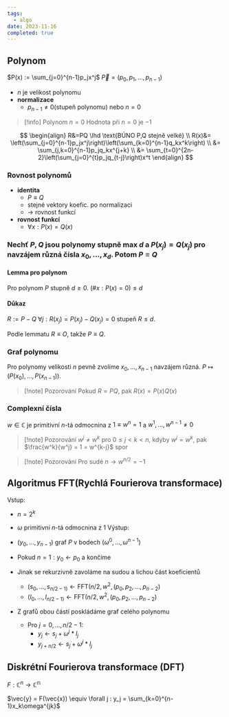 ```yaml
---
tags: 
  - algo
date: 2023-11-16
completed: true
---
```


## Polynom


$P(x) := \sum_{j=0}^{n-1}p_jx^j$
$\vec{P} = (p_0,p_1,\dots,p_{n-1})$

- $n$ je velikost polynomu
- **normalizace**
	- $p_{n-1} \ne 0$(stupeň polynomu) nebo $n = 0$

> [!info] Polynom $n=0$
> Hodnota při $n=0$ je $-1$

$$
\begin{align}
R&=PQ \lhd \text{BÚNO P,Q stejně velké} \\
R(x)&= \left(\sum_{j=0}^{n-1}p_jx^j\right)\left(\sum_{k=0}^{n-1}q_kx^k\right) \\
&= \sum_{j,k=0}^{n-1}p_jq_kx^{j+k} \\
&= \sum_{t=0}^{2n-2}\left(\sum_{j=0}^{t}p_jq_{t-j}\right)x^t
\end{align}
$$

### Rovnost polynomů

- **identita**
	- $P \equiv Q$
	- stejné vektory koefic. po normalizaci
	- $\rightarrow$ rovnost funkcí
- **rovnost funkcí**
	- $\forall x: P(x) = Q(x)$

### Nechť $P,Q$ jsou polynomy stupně max $d$ a $P(x_j)=Q(x_j)$ pro navzájem různá čísla $x_0, \dots, x_d$. Potom $P \equiv Q$

#### Lemma pro polynom

Pro polynom $P$ stupně $d \ge 0$.  $(\# x : P(x) = 0) \le d$


#### Důkaz

$R := P-Q$
$\forall j: R(x_j) = P(x_j)-Q(x_j) = 0$
stupeň $R \le d$.

Podle lemmatu $R \equiv O$, takže $P \equiv Q$.


### Graf polynomu

Pro polynomy velikosti $n$ pevně zvolíme $x_0, \dots, x_{n-1}$ navzájem různá. $P \mapsto(P(x_0),\dots,P(x_{n-1}))$.

> [!note] Pozorování
> Pokud $R = PQ$, pak $R(x) = P(x)Q(x)$


### Complexní čísla

$w \in \mathbb{C}$ je primitivní $n$-tá odmocnina z $1 \equiv w^n = 1$ a $w^1,\dots,w^{n-1} \ne 0$

> [!note] Pozorování
> $w^j \ne w^k$ pro $0 \le j \lt k \lt n$, kdyby $w^j = w^k$, pak $\frac{w^k}{w^j} = 1 = w^{k-j}$ spor

> [!note] Pozorování
> Pro sudé $n \rightarrow w^{n/2} = -1$
> 

## Algoritmus FFT(Rychlá Fourierova transformace)

Vstup:
- $n = 2^k$
- $\omega$ primitivní $n$-tá odmocnina z 1
Výstup:
- $(y_0,\dots,y_{n-1})$ graf $P$ v bodech $(\omega^0,\dots,\omega^{n-1})$


- Pokud $n = 1: y_0 \leftarrow p_0$ a končíme
- Jinak se rekurzivně zavoláme na sudou a lichou část koeficientů
	- $(s_0,\dots,s_{n/2-1)} \leftarrow \text{FFT}(n/2, w^2,(p_0,p_2,\dots,p_{n-2})$
	- $(l_0,\dots,l_{n/2-1)} \leftarrow \text{FFT}(n/2, w^2,(p_0,p_2,\dots,p_{n-2})$
- Z grafů obou částí poskládáme graf celého polynomu
	- Pro $j=0,\dots,n/2-1$:
		- $y_j \leftarrow s_j + \omega^j*l_j$
		- $y_{j+n/2} \leftarrow s_j + \omega^j*l_j$

## Diskrétní Fourierova transformace (DFT)

$F : \mathbb{C}^n \rightarrow \mathbb{C^n}$

$\vec{y} = F(\vec{x}) \equiv \forall j : y_j = \sum_{k=0}^{n-1}x_k\omega^{jk}$


